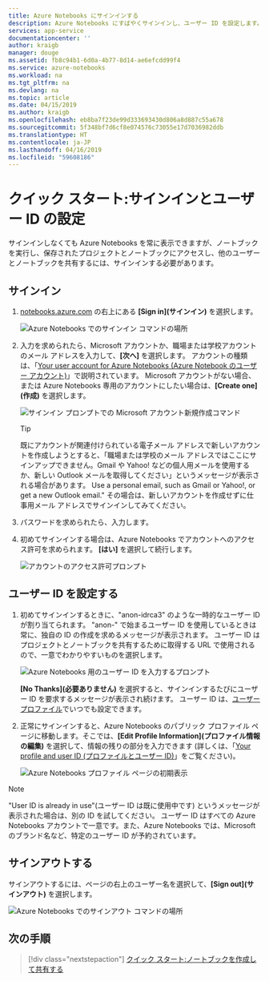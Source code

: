 ```yaml
---
title: Azure Notebooks にサインインする
description: Azure Notebooks にすばやくサインインし、ユーザー ID を設定します。これにより、保存済みのプロジェクトにアクセスしたり、ノートブックを他のユーザーと共有したりできるようになります。
services: app-service
documentationcenter: ''
author: kraigb
manager: douge
ms.assetid: fb8c94b1-6d0a-4b77-8d14-ae6efcdd99f4
ms.service: azure-notebooks
ms.workload: na
ms.tgt_pltfrm: na
ms.devlang: na
ms.topic: article
ms.date: 04/15/2019
ms.author: kraigb
ms.openlocfilehash: eb8ba7f23de99d333693430d806a8d887c55a678
ms.sourcegitcommit: 5f348bf7d6cf8e074576c73055e17d7036982ddb
ms.translationtype: HT
ms.contentlocale: ja-JP
ms.lasthandoff: 04/16/2019
ms.locfileid: "59608186"
---
```

# <a name="quickstart-sign-in-and-set-a-user-id"></a>クイック スタート:サインインとユーザー ID の設定

サインインしなくても Azure Notebooks を常に表示できますが、ノートブックを実行し、保存されたプロジェクトとノートブックにアクセスし、他のユーザーとノートブックを共有するには、サインインする必要があります。

## <a name="sign-in"></a>サインイン

1. [notebooks.azure.com](https://notebooks.azure.com/) の右上にある **[Sign in]\(サインイン\)** を選択します。

    ![Azure Notebooks でのサインイン コマンドの場所](media/accounts/sign-in-command.png)

1. 入力を求められたら、Microsoft アカウントか、職場または学校アカウントのメール アドレスを入力して、**[次へ]** を選択します。 アカウントの種類は、「[Your user account for Azure Notebooks (Azure Notebook のユーザー アカウント)](azure-notebooks-user-account.md)」で説明されています。 Microsoft アカウントがない場合、または Azure Notebooks 専用のアカウントにしたい場合は、**[Create one]\(作成\)** を選択します。

    ![サインイン プロンプトでの Microsoft アカウント新規作成コマンド](media/accounts/create-new-microsoft-account.png)

    > [!Tip]
    > 既にアカウントが関連付けられている電子メール アドレスで新しいアカウントを作成しようとすると、「職場または学校のメール アドレスではここにサインアップできません。Gmail や Yahoo! などの個人用メールを使用するか、新しい Outlook メールを取得してください」というメッセージが表示される場合があります。 Use a personal email, such as Gmail or Yahoo!, or get a new Outlook email." その場合は、新しいアカウントを作成せずに仕事用メール アドレスでサインインしてみてください。

1. パスワードを求められたら、入力します。

1. 初めてサインインする場合は、Azure Notebooks でアカウントへのアクセス許可を求められます。 **[はい]** を選択して続行します。

    ![アカウントのアクセス許可プロンプト](media/accounts/account-permission-prompt.png)

## <a name="set-a-user-id"></a>ユーザー ID を設定する

1. 初めてサインインするときに、"anon-idrca3" のような一時的なユーザー ID が割り当てられます。 "anon-" で始まるユーザー ID を使用しているときは常に、独自の ID の作成を求めるメッセージが表示されます。 ユーザー ID はプロジェクトとノートブックを共有するために取得する URL で使用されるので、一意でわかりやすいものを選択します。

    ![Azure Notebooks 用のユーザー ID を入力するプロンプト](media/accounts/create-user-id.png)

    **[No Thanks]\(必要ありません\)** を選択すると、サインインするたびにユーザー ID を要求するメッセージが表示され続けます。 ユーザー ID は、[ユーザー プロファイル](azure-notebooks-user-profile.md)でいつでも設定できます。

1. 正常にサインインすると、Azure Notebooks のパブリック プロファイル ページに移動します。そこでは、**[Edit Profile Information]\(プロファイル情報の編集\)** を選択して、情報の残りの部分を入力できます (詳しくは、「[Your profile and user ID (プロファイルとユーザー ID)](azure-notebooks-user-profile.md)」をご覧ください)。

    ![Azure Notebooks プロファイル ページの初期表示](media/accounts/profile-page-new.png)

> [!NOTE]
> "User ID is already in use"\(ユーザー ID は既に使用中です\) というメッセージが表示された場合は、別の ID を試してください。 ユーザー ID はすべての Azure Notebooks アカウントで一意です。また、Azure Notebooks では、Microsoft のブランド名など、特定のユーザー ID が予約されています。

## <a name="sign-out"></a>サインアウトする

サインアウトするには、ページの右上のユーザー名を選択して、**[Sign out]\(サインアウト\)** を選択します。

![Azure Notebooks でのサインアウト コマンドの場所](media/accounts/sign-out-command.png)

## <a name="next-steps"></a>次の手順

> [!div class="nextstepaction"]
> [クイック スタート:ノートブックを作成して共有する](quickstart-create-share-jupyter-notebook.md)
